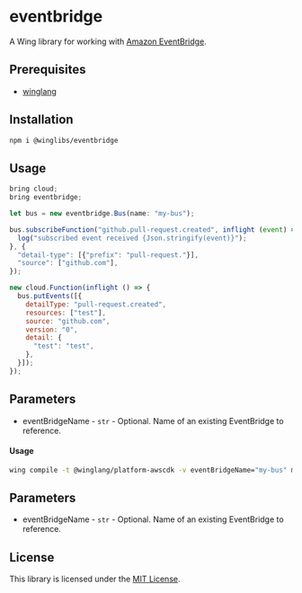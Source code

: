 # eventbridge

A Wing library for working with [Amazon EventBridge](https://aws.amazon.com/eventbridge/).

## Prerequisites

* [winglang](https://winglang.io)

## Installation

```sh
npm i @winglibs/eventbridge
```

## Usage

```js
bring cloud;
bring eventbridge;

let bus = new eventbridge.Bus(name: "my-bus");

bus.subscribeFunction("github.pull-request.created", inflight (event) => {
  log("subscribed event received {Json.stringify(event)}");
}, {
  "detail-type": [{"prefix": "pull-request."}],
  "source": ["github.com"],
});

new cloud.Function(inflight () => {
  bus.putEvents([{
    detailType: "pull-request.created",
    resources: ["test"],
    source: "github.com",
    version: "0",
    detail: {
      "test": "test",
    },
  }]);
});
```

## Parameters

* eventBridgeName - `str` - Optional. Name of an existing EventBridge to reference.

#### Usage

```sh
wing compile -t @winglang/platform-awscdk -v eventBridgeName="my-bus" main.w
```

## Parameters

* eventBridgeName - `str` - Optional. Name of an existing EventBridge to reference.

## License

This library is licensed under the [MIT License](./LICENSE).
